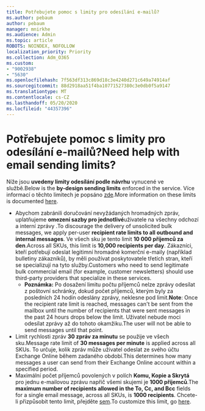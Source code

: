 ```yaml
---
title: Potřebujete pomoc s limity pro odesílání e-mailů?
ms.author: pebaum
author: pebaum
manager: mnirkhe
ms.audience: Admin
ms.topic: article
ROBOTS: NOINDEX, NOFOLLOW
localization_priority: Priority
ms.collection: Adm_O365
ms.custom:
- "9002938"
- "5630"
ms.openlocfilehash: 7f563df313c869d18c3e4240d271c649a74914af
ms.sourcegitcommit: 88d2918aa51f4ba10771527380c3e0db0f5a9147
ms.translationtype: MT
ms.contentlocale: cs-CZ
ms.lasthandoff: 05/20/2020
ms.locfileid: "44357396"
---
```

# <a name="need-help-with-email-sending-limits"></a><span data-ttu-id="83dd0-102">Potřebujete pomoc s limity pro odesílání e-mailů?</span><span class="sxs-lookup"><span data-stu-id="83dd0-102">Need help with email sending limits?</span></span>

<span data-ttu-id="83dd0-103">Níže jsou **uvedeny limity odesílání podle návrhu** vynucené ve službě.</span><span class="sxs-lookup"><span data-stu-id="83dd0-103">Below is the **by-design sending limits** enforced in the service.</span></span> <span data-ttu-id="83dd0-104">Více informací o těchto limitech je popsáno [zde](https://docs.microsoft.com/office365/servicedescriptions/exchange-online-service-description/exchange-online-limits#receiving-and-sending-limits).</span><span class="sxs-lookup"><span data-stu-id="83dd0-104">More information on these limits is documented [here](https://docs.microsoft.com/office365/servicedescriptions/exchange-online-service-description/exchange-online-limits#receiving-and-sending-limits).</span></span>

- <span data-ttu-id="83dd0-105">Abychom zabránili doručování nevyžádaných hromadných zpráv, uplatňujeme **omezení sazby pro jednotlivé**uživatele na všechny odchozí a interní zprávy .</span><span class="sxs-lookup"><span data-stu-id="83dd0-105">To discourage the delivery of unsolicited bulk messages, we apply per-user **recipient rate limits to all outbound and internal messages**.</span></span> <span data-ttu-id="83dd0-106">Ve všech sku je tento limit **10 000 příjemců za den**.</span><span class="sxs-lookup"><span data-stu-id="83dd0-106">Across all SKUs, this limit is **10,000 recipients per day**.</span></span>  <span data-ttu-id="83dd0-107">Zákazníci, kteří potřebují odeslat legitimní hromadné komerční e-maily (například bulletiny zákazníků), by měli používat poskytovatele třetích stran, kteří se specializují na tyto služby.</span><span class="sxs-lookup"><span data-stu-id="83dd0-107">Customers who need to send legitimate bulk commercial email (for example, customer newsletters) should use third-party providers that specialize in these services.</span></span>
    - <span data-ttu-id="83dd0-108">**Poznámka:** Po dosažení limitu počtu příjemců nelze zprávy odesílat z poštovní schránky, dokud počet příjemců, kterým byly za posledních 24 hodin odeslány zprávy, neklesne pod limit.</span><span class="sxs-lookup"><span data-stu-id="83dd0-108">**Note**: Once the recipient rate limit is reached, messages can't be sent from the mailbox until the number of recipients that were sent messages in the past 24 hours drops below the limit.</span></span> <span data-ttu-id="83dd0-109">Uživatel nebude moci odesílat zprávy až do tohoto okamžiku.</span><span class="sxs-lookup"><span data-stu-id="83dd0-109">The user will not be able to send messages until that point.</span></span>
- <span data-ttu-id="83dd0-110">Limit rychlosti zpráv **30 zpráv za minutu** se použije ve všech sku.</span><span class="sxs-lookup"><span data-stu-id="83dd0-110">Message rate limit of **30 messages per minute** is applied across all SKUs.</span></span> <span data-ttu-id="83dd0-111">To určuje, kolik zpráv může uživatel odeslat ze svého účtu Exchange Online během zadaného období.</span><span class="sxs-lookup"><span data-stu-id="83dd0-111">This determines how many messages a user can send from their Exchange Online account within a specified period.</span></span>
- <span data-ttu-id="83dd0-112">Maximální počet příjemců povolených v polích **Komu, Kopie a Skrytá** pro jednu e-mailovou zprávu napříč všemi skujemi je **1000 příjemců**.</span><span class="sxs-lookup"><span data-stu-id="83dd0-112">The **maximum number of recipients allowed in the To, Cc, and Bcc** fields for a single email message, across all SKUs, is **1000 recipients**.</span></span> <span data-ttu-id="83dd0-113">Chcete-li přizpůsobit tento limit, přejděte [sem](https://techcommunity.microsoft.com/t5/exchange-team-blog/customizable-recipient-limits-in-office-365/ba-p/1183228).</span><span class="sxs-lookup"><span data-stu-id="83dd0-113">To customize this limit, go [here](https://techcommunity.microsoft.com/t5/exchange-team-blog/customizable-recipient-limits-in-office-365/ba-p/1183228).</span></span>

